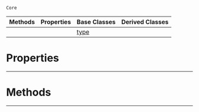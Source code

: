  `Core`

|Methods|Properties|Base Classes|Derived Classes|
|---|---|---|---|
| | |[type](https://github.com/zeroengineteam/ZeroDocs/blob/master/code_reference/nada_base_types/type.markdown)| |


 #  Properties


---  
 #  Methods


---  
 

 